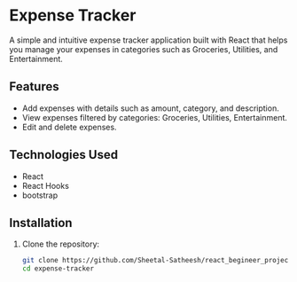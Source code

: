 # Expense Tracker

A simple and intuitive expense tracker application built with React that helps you manage your expenses in categories such as Groceries, Utilities, and Entertainment.

## Features

- Add expenses with details such as amount, category, and description.
- View expenses filtered by categories: Groceries, Utilities, Entertainment.
- Edit and delete expenses.

## Technologies Used

- React
- React Hooks
- bootstrap

## Installation

1. Clone the repository:

   ```sh
   git clone https://github.com/Sheetal-Satheesh/react_begineer_projects/expense_tracker.git
   cd expense-tracker
